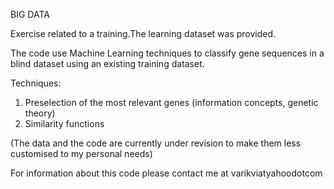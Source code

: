 BIG DATA

Exercise related to a training.The learning dataset was provided.

The code use Machine Learning techniques to classify gene sequences in a blind dataset using an existing training dataset.

Techniques:
1) Preselection of the most relevant genes (information concepts, genetic theory)
2) Similarity functions

(The data and the code are currently under revision to make them less customised to my personal needs)

For information about this code please contact me at varikviatyahoodotcom 
